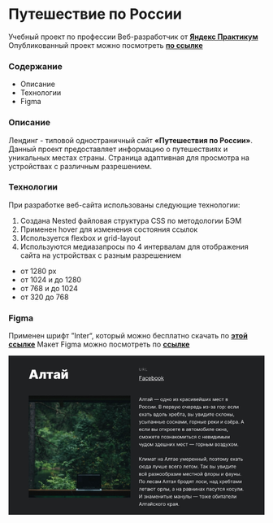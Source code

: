 # Путешествие по России 
Учебный проект по профессии Веб-разработчик от **[Яндекс Практикум](https://praktikum.yandex.ru/web)**
Опубликованный проект можно посмотреть **[по ссылке](https://yuliaiv-iv.github.io/russian-travel)**

### Содержание
* Описание
* Технологии
* Figma

### Описание

Лендинг - типовой одностраничный сайт **«Путешествия по России»**. Данный проект предоставляет информацию о путешествиях и уникальных местах страны. Страница адаптивная для просмотра на устройствах с различным разрешением.

### Технологии

При разработке веб-сайта использованы следующие технологии:
1.	Создана Nested файловая структура CSS по методологии БЭМ	
2.	Применен hover для изменения состояния ссылок
3.	Используется flexbox и grid-layout
4.	Используются медиазапросы по 4 интервалам для отображения сайта на устройствах с разным разрешением
* от 1280 px 
* от 1024 и до 1280 
* от 768 и до 1024 
* от 320 до 768

### Figma

Применен  шрифт ”Inter“, который можно бесплатно скачать по **[этой ссылке](https://rsms.me/inter)**
Макет Figma можно посмотреть по **[ссылке](https://www.figma.com/file/OyRWEjU6wBwRe1hapzQoLx/Sprint-3%3A-Russia-%2F-desktop-%2B-mobile)**

<a href="https://yuliaiv-iv.github.io/russian-travel" target="_blank">
  <img align="center" src="./images/altai-readme.jpg" alt="Алтай" />
</a>
